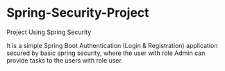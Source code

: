 # Spring-Security-Project
Project Using Spring Security

It is a simple Spring Boot Authentication (Login & Registration) application secured
by basic spring security, where the user with role Admin can provide tasks to the
users with role user. 


